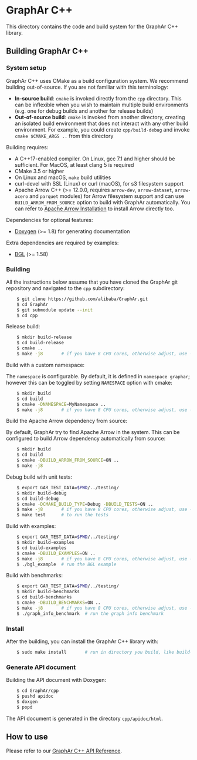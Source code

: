# GraphAr C++

This directory contains the code and build system for the GraphAr C++ library.


## Building GraphAr C++

### System setup

GraphAr C++ uses CMake as a build configuration system. We recommend building
out-of-source. If you are not familiar with this terminology:

- **In-source build**: ``cmake`` is invoked directly from the ``cpp``
  directory. This can be inflexible when you wish to maintain multiple build
  environments (e.g. one for debug builds and another for release builds)
- **Out-of-source build**: ``cmake`` is invoked from another directory,
  creating an isolated build environment that does not interact with any other
  build environment. For example, you could create ``cpp/build-debug`` and
  invoke ``cmake $CMAKE_ARGS ..`` from this directory

Building requires:

- A C++17-enabled compiler. On Linux, gcc 7.1 and higher should be
  sufficient. For MacOS, at least clang 5 is required
- CMake 3.5 or higher
- On Linux and macOS, ``make`` build utilities
- curl-devel with SSL (Linux) or curl (macOS), for s3 filesystem support
- Apache Arrow C++ (>= 12.0.0, requires `arrow-dev`, `arrow-dataset`, `arrow-acero` and `parquet` modules) for Arrow filesystem support and can use `BUILD_ARROW_FROM_SOURCE` option to build with GraphAr automatically. You can refer to [Apache Arrow Installation](https://arrow.apache.org/install/) to install Arrow directly too.

Dependencies for optional features:

- [Doxygen](https://www.doxygen.nl/index.html) (>= 1.8) for generating documentation

Extra dependencies are required by examples:

- [BGL](https://www.boost.org/doc/libs/1_80_0/libs/graph/doc/index.html) (>= 1.58)

### Building

All the instructions below assume that you have cloned the GraphAr git
repository and navigated to the ``cpp`` subdirectory:

```bash
    $ git clone https://github.com/alibaba/GraphAr.git
    $ cd GraphAr
    $ git submodule update --init
    $ cd cpp
```

Release build:

```bash
    $ mkdir build-release
    $ cd build-release
    $ cmake ..
    $ make -j8       # if you have 8 CPU cores, otherwise adjust, use -j`nproc` for all cores
```

Build with a custom namespace:

The `namespace` is configurable. By default,
it is defined in `namespace graphar`; however this can be toggled by
setting `NAMESPACE` option with cmake:

```bash
    $ mkdir build
    $ cd build
    $ cmake -DNAMESPACE=MyNamespace ..
    $ make -j8       # if you have 8 CPU cores, otherwise adjust, use -j`nproc` for all cores
```

Build the Apache Arrow dependency from source:

By default, GraphAr try to find Apache Arrow in the system. This can be configured to build Arrow dependency automatically from source:

```bash
    $ mkdir build
    $ cd build
    $ cmake -DBUILD_ARROW_FROM_SOURCE=ON ..
    $ make -j8
```

Debug build with unit tests:

```bash
    $ export GAR_TEST_DATA=$PWD/../testing/
    $ mkdir build-debug
    $ cd build-debug
    $ cmake -DCMAKE_BUILD_TYPE=Debug -DBUILD_TESTS=ON ..
    $ make -j8       # if you have 8 CPU cores, otherwise adjust, use -j`nproc` for all cores
    $ make test      # to run the tests
```

Build with examples:

```bash
    $ export GAR_TEST_DATA=$PWD/../testing/
    $ mkdir build-examples
    $ cd build-examples
    $ cmake -DBUILD_EXAMPLES=ON ..
    $ make -j8       # if you have 8 CPU cores, otherwise adjust, use -j`nproc` for all cores
    $ ./bgl_example  # run the BGL example
```

Build with benchmarks:

```bash
    $ export GAR_TEST_DATA=$PWD/../testing/
    $ mkdir build-benchmarks
    $ cd build-benchmarks
    $ cmake -DBUILD_BENCHMARKS=ON ..
    $ make -j8       # if you have 8 CPU cores, otherwise adjust, use -j`nproc` for all cores
    $ ./graph_info_benchmark  # run the graph info benchmark
```

### Install

After the building, you can install the GraphAr C++ library with:

```bash
    $ sudo make install       # run in directory you build, like build-release, build and so on
```

### Generate API document

Building the API document with Doxygen:

```bash
    $ cd GraphAr/cpp
    $ pushd apidoc
    $ doxgen
    $ popd
```

The API document is generated in the directory ``cpp/apidoc/html``.

## How to use

Please refer to our [GraphAr C++ API Reference](https://alibaba.github.io/GraphAr/reference/api-reference-cpp.html).

